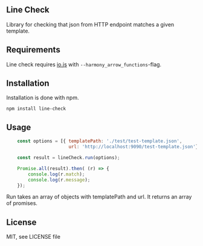 ## Line Check
Library for checking that json from HTTP endpoint matches a given template.

## Requirements
Line check requires [io.js](https://iojs.org/en/) with `--harmony_arrow_functions`-flag.

## Installation
Installation is done with npm.
```
npm install line-check
```

## Usage
```javascript
    const options = [{ templatePath: './test/test-template.json',
                       url: 'http://localhost:9090/test-template.json'}];

    const result = lineCheck.run(options);

    Promise.all(result).then( (r) => {
        console.log(r.match);
        console.log(r.message);
    });
```

Run takes an array of objects with templatePath and url. It returns an array of promises. 

## License
MIT, see LICENSE file
